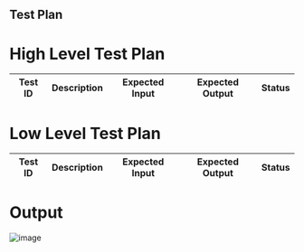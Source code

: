 ## Test Plan

# High Level Test Plan
|  Test ID  |  Description  |  Expected Input  |  Expected Output  |  Status  |
| ------  | ------  | ------ | ------ | ------ |

# Low Level Test Plan
|  Test ID  |  Description  |  Expected Input  |  Expected Output  |  Status  |
| ------  | ------  | ------ | ------ | ------ |

# Output
![image](https://user-images.githubusercontent.com/98816218/158003780-b8087ea0-6c09-4ca0-bfd2-83c0d4f406d6.png)
